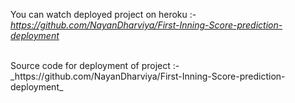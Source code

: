 You can watch deployed project on heroku :- _https://github.com/NayanDharviya/First-Inning-Score-prediction-deployment_

</br>
Source code for deployment of project :- _https://github.com/NayanDharviya/First-Inning-Score-prediction-deployment_ 
